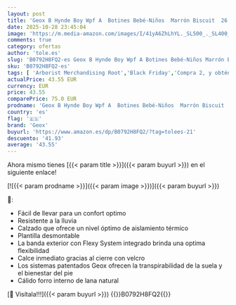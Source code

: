 ```yaml
---
layout: post
title: 'Geox B Hynde Boy Wpf A  Botines Bebé-Niños  Marrón Biscuit  26 EU'
date: 2025-10-28 23:45:04
image: 'https://m.media-amazon.com/images/I/41yA6ZhLhYL._SL500_._SL400_.jpg'
comments: true
category: ofertas
author: 'tole.es'
slug: 'B0792H8FQ2-es Geox B Hynde Boy Wpf A Botines Bebé-Niños Marrón Biscuit...'
sku: 'B0792H8FQ2-es'
tags: [ 'Arborist Merchandising Root','Black Friday','Compra 2, y obtén un 10% de descuento','Compra 2, y obtén un 10% de descuento_Shoes','Descuentos Moda','Geox Shoes','Moda','Moda Bebé','Niños y Niñas','Regalos para niños','Regalos para niños Bebé','Ropa y zapatos para bebés niño','Self Service','Special Features Stores','botines','c8538d25-3af9-48d3-aeff-5f3ce5572a36_0','c8538d25-3af9-48d3-aeff-5f3ce5572a36_2601','c8538d25-3af9-48d3-aeff-5f3ce5572a36_32602','c8538d25-3af9-48d3-aeff-5f3ce5572a36_5401','c8538d25-3af9-48d3-aeff-5f3ce5572a36_5501','c8538d25-3af9-48d3-aeff-5f3ce5572a36_6301','c8538d25-3af9-48d3-aeff-5f3ce5572a36_7401','c8538d25-3af9-48d3-aeff-5f3ce5572a36_8101','c8538d25-3af9-48d3-aeff-5f3ce5572a36_9301','geox','🇪🇸', ]
actualPrice: 43.55 EUR
currency: EUR
price: 43.55
comparePrice: 75.0 EUR
prodname: 'Geox B Hynde Boy Wpf A  Botines Bebé-Niños  Marrón Biscuit  26 EU'
country: 'es'
flag: '🇪🇸'
brand: 'Geox'
buyurl: 'https://www.amazon.es/dp/B0792H8FQ2/?tag=tolees-21'
descuento: '41.93'
average: '43.55'
---
```


Ahora mismo tienes [{{< param title >}}]({{< param buyurl >}}) en el siguiente enlace!

[![{{< param prodname >}}]({{< param image >}})]({{< param buyurl >}})

🔎:

- Fácil de llevar para un confort optimo
- Resistente a la lluvia
- Calzado que ofrece un nivel óptimo de aislamiento térmico
- Plantilla desmontable
- La banda exterior con Flexy System integrado brinda una optima flexibilidad
- Calce inmediato gracias al cierre con velcro
- Los sistemas patentados Geox ofrecen la transpirabilidad de la suela y el bienestar del pie
- Cálido forro interno de lana natural

[🛒 Visítala!!!]({{< param buyurl >}})
{{<world>}}B0792H8FQ2{{</world>}}
